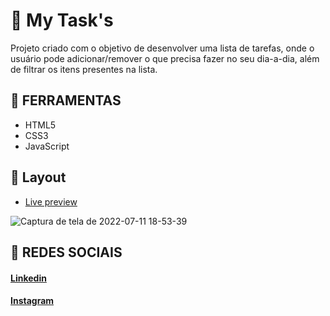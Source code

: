 # 📍 My Task's
Projeto criado com o objetivo de desenvolver uma lista de tarefas, onde o usuário pode adicionar/remover o que precisa fazer no seu dia-a-dia, além de filtrar os itens presentes na lista.

## 🔨 FERRAMENTAS
- HTML5
- CSS3
- JavaScript

## 🎨 Layout

- <a href="https://matheusfelipetp.github.io/my-tasks/">Live preview</a>

![Captura de tela de 2022-07-11 18-53-39](https://user-images.githubusercontent.com/102761014/178365634-01c242b8-11c0-4ead-9978-70b66a4fcec1.png)


## 📱 REDES SOCIAIS
#### [Linkedin](https://www.linkedin.com/in/matheusfelipetp/)

#### [Instagram](https://www.instagram.com/matheusfelipetp/)
